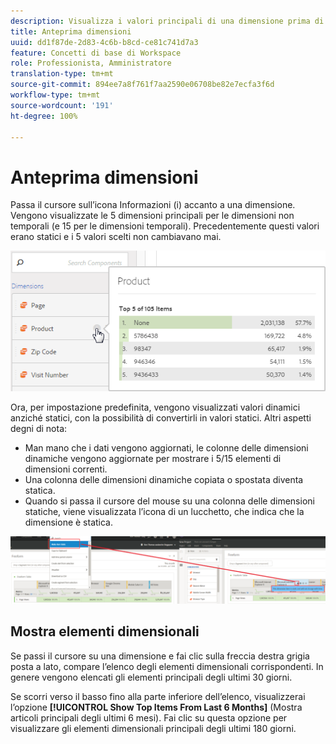 ```yaml
---
description: Visualizza i valori principali di una dimensione prima di utilizzarla in un progetto.
title: Anteprima dimensioni
uuid: dd1f87de-2d83-4c6b-b8cd-ce81c741d7a3
feature: Concetti di base di Workspace
role: Professionista, Amministratore
translation-type: tm+mt
source-git-commit: 894ee7a8f761f7aa2590e06708be82e7ecfa3f6d
workflow-type: tm+mt
source-wordcount: '191'
ht-degree: 100%

---
```



# Anteprima dimensioni

Passa il cursore sull’icona Informazioni (i) accanto a una dimensione. Vengono visualizzate le 5 dimensioni principali per le dimensioni non temporali (e 15 per le dimensioni temporali). Precedentemente questi valori erano statici e i 5 valori scelti non cambiavano mai.

![](assets/dimension-preview.png)

Ora, per impostazione predefinita, vengono visualizzati valori dinamici anziché statici, con la possibilità di convertirli in valori statici. Altri aspetti degni di nota:

* Man mano che i dati vengono aggiornati, le colonne delle dimensioni dinamiche vengono aggiornate per mostrare i 5/15 elementi di dimensioni correnti.
* Una colonna delle dimensioni dinamiche copiata o spostata diventa statica.
* Quando si passa il cursore del mouse su una colonna delle dimensioni statiche, viene visualizzata l’icona di un lucchetto, che indica che la dimensione è statica.

![](assets/dimension_static.png)

## Mostra elementi dimensionali

Se passi il cursore su una dimensione e fai clic sulla freccia destra grigia posta a lato, compare l’elenco degli elementi dimensionali corrispondenti. In genere vengono elencati gli elementi principali degli ultimi 30 giorni.

Se scorri verso il basso fino alla parte inferiore dell’elenco, visualizzerai l’opzione **[!UICONTROL Show Top Items From Last 6 Months]** (Mostra articoli principali degli ultimi 6 mesi). Fai clic su questa opzione per visualizzare gli elementi dimensionali principali degli ultimi 180 giorni.
